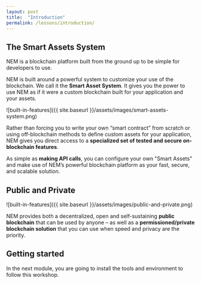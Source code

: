 ```yaml
---
layout: post
title:  "Introduction"
permalink: /lessons/introduction/
---
```


## The Smart Assets System

NEM is a blockchain platform built from the ground up to be simple for developers to use.

NEM is built around a powerful system to customize your use of the blockchain. We call it the **Smart Asset System**. It gives you the power to use NEM as if it were a custom blockchain built for your application and your assets.

![built-in-features]({{ site.baseurl }}/assets/images/smart-assets-system.png)

Rather than forcing you to write your own “smart contract” from scratch or using off-blockchain methods to define custom assets for your application, NEM gives you direct access to a **specialized set of tested and secure on-blockchain features**.
                                                                                                                                                                                                                                                     
As simple as **making API calls**, you can configure your own "Smart Assets" and make use of NEM’s powerful blockchain platform as your fast, secure, and scalable solution.

## Public and Private

![built-in-features]({{ site.baseurl }}/assets/images/public-and-private.png)

NEM provides both a decentralized, open and self-sustaining **public blockchain** that can be used by anyone – as well as a **permissioned/private blockchain solution** that you can use when speed and privacy are the priority.

## Getting started

In the next module, you are going to install the tools and environment to follow this workshop.